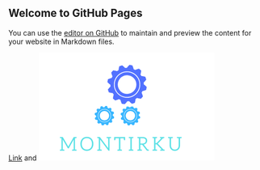 ## Welcome to GitHub Pages

You can use the [editor on GitHub](https://github.com/051mym/montiku/edit/master/README.md) to maintain and preview the content for your website in Markdown files.

[Link](https://051mym.github.io/montiku/) and ![Image](./img/logo.png)
